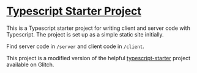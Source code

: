 # [Typescript Starter Project](https://glitch.com/~gmph-typescript)

This is a Typescript starter project for writing client and server code with Typescript. The project is set up as a simple static site initially.

Find server code in `/server` and client code in `/client`.

This project is a modified version of the helpful [typescript-starter](https://glitch.com/#!/project/typescript-starter) project available on Glitch.